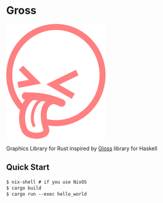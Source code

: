 # Gross

![tsoder](https://raw.githubusercontent.com/tsoding/gross-brand/master/images/logo.png)

Graphics Library for Rust inspired by [Gloss][gloss] library for Haskell

## Quick Start

```console
$ nix-shell # if you use NixOS
$ cargo build
$ cargo run --exec hello_world
```

[gloss]: https://hackage.haskell.org/package/gloss
